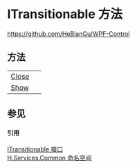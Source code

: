 # ITransitionable 方法
https://github.com/HeBianGu/WPF-Control



## 方法
<table>
<tr>
<td><a href="bcba5a8e-6719-39fa-b929-d78c649d5045">Close</a></td>
<td> </td></tr>
<tr>
<td><a href="55795068-625f-1bcf-a659-5b4e562ec10a">Show</a></td>
<td> </td></tr>
</table>

## 参见


#### 引用
<a href="8de28dae-774c-0af1-8e93-a5260e5d636f">ITransitionable 接口</a>  
<a href="b9cdd84f-6623-a51a-f53b-465103ced202">H.Services.Common 命名空间</a>  
